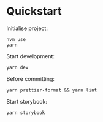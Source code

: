 
# Quickstart

Initialise project:
```
nvm use
yarn
```

Start development:
```
yarn dev
```

Before committing:
```
yarn prettier-format && yarn lint
```

Start storybook:
```
yarn storybook
```

